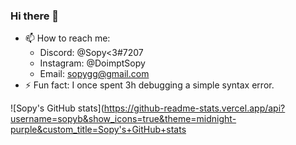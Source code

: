 ### Hi there 👋

- 📫 How to reach me: 
  - Discord: @Sopy<3#7207
  - Instagram: @DoimptSopy
  - Email: sopygg@gmail.com 
- ⚡ Fun fact: I once spent 3h debugging a simple syntax error.

![Sopy's GitHub stats](https://github-readme-stats.vercel.app/api?username=sopyb&show_icons=true&theme=midnight-purple&custom_title=Sopy's+GitHub+stats

